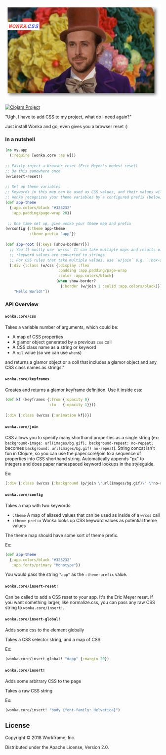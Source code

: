 ![](https://raw.githubusercontent.com/workframers/wonka/master/resources/wonka.jpg)

[![Clojars Project](https://img.shields.io/clojars/v/com.workframe/wonka.svg)](https://clojars.org/com.workframe/wonka)

"Ugh, I have to add CSS to my project, what do I need again?"

Just install Wonka and go, even gives you a browser reset :)

### In a nutshell
```clojure
(ns my.app
  (:require [wonka.core :as w]))

;; Easily inject a browser reset (Eric Meyer's modest reset)
;; Do this somewhere once
(w/insert-reset!)

;; Set up theme variables
;; Keywords in this map can be used as CSS values, and their values will be swapped in
;; Wonka recognizes your theme variables by a configured prefix (below), in this case it would be "app"
(def app-theme
  {:app.colors/black "#323232"
   :app.padding/page-wrap 20})
 
 ;; One time set up, give wonka your theme map and prefix
(w/config {:theme app-theme
           :theme-prefix "app"})
           
(def app-root [{:keys [show-border?]}]
  ;; You'll mostly use `w/css` It can take multiple maps and results of other `w/css` calls
  ;; :keyword values are converted to strings
  ;; For CSS rules that take multiple values, use `w/join` e.g. `:box-shadow (w/join 4 4 20 :app.colors/black)`
  [:div {:class (w/css {:display :flex
                        :padding :app.padding/page-wrap
                        :color :app.colors/black}
                       (when show-border?
                         {:border (w/join 1 :solid :app.colors/black)}))}
    "Hello World!"])
```

### API Overview

#### `wonka.core/css`

Takes a variable number of arguments, which could be:

- A map of CSS properties
- A glamor object generated by a previous `css` call
- A CSS class name as a string or keyword
- A `nil` value (so we can use `when`s)

and returns a glamor object or a coll that includes a glamor object and any
CSS class names as strings."

#### `wonka.core/keyframes`

Creates and returns a glamor keyframe definition. Use it inside css:

```clojure
(def kf (keyframes {:from {:opacity 0}
                    :to   {:opacity 1}}))

[:div {:class (w/css {:animation kf})}]
```

#### `wonka.core/join`

CSS allows you to specify many shorthand properties as a single string
(ex: `background-image: url(images/bg.gif); background-repeat: no-repeat;`
becomes `background: url(images/bg.gif) no-repeat`). String concat isn't fun
in Clojure, so you can use the paper.core/join to a sequence of properties
into CSS shorthand string. Automatically appends \"px\" to integers and does
paper namespaced keyword lookups in the styleguide.

Ex:

```clojure
[:div {:class (w/css {:background (p/join \"url(images/bg.gif)\" \"no-repeat\")})}]
```

#### `wonka.core/config`

Takes a map with two keywords:

- `:theme` A map of aliased values that can be used as inside of a `w/css` call
- `:theme-prefix` Wonka looks up CSS keyword values as potential theme values

The theme map should have some sort of theme prefix.

Ex:

```clojure
(def app-theme
  {:app.colors/black "#323232"
   :app.fonts/primary "Monotype"})
```

You would pass the string `"app"` as the `:theme-prefix` value.

#### `wonka.core/insert-reset!`

Can be called to add a CSS reset to your app. It's the Eric Meyer reset. If you want something larger, like normalize.css, you can pass any raw CSS string to `wonka.core/insert!`.

#### `wonka.core/insert-global!`

Adds some css to the element globally

Takes a CSS selector string, and a map of CSS

Ex:

```clojure
(wonka.core/insert-global! "#app" {:margin 20})
```

#### `wonka.core/insert!`

Adds some arbitrary CSS to the page

Takes a raw CSS string

Ex:

```clojure
(wonka.core/insert! "body {font-family: Helvetica}")
```



## License

Copyright © 2018 Workframe, Inc.

Distributed under the Apache License, Version 2.0.
